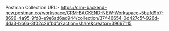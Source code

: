 
Postman Collection URL:-
https://crm-backend-new.postman.co/workspace/CRM-BACKEND-NEW-Workspace~5bafd9b7-8696-4a95-9fd8-e9e6ad6ad944/collection/37446654-0d427c5f-926d-4da3-bb6a-3f02c26fbdfa?action=share&creator=39667115
